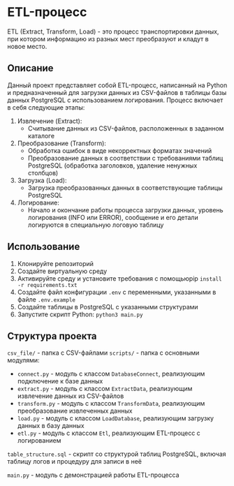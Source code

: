 # ETL-процесс
ETL (Extract, Transform, Load) - это процесс транспортировки данных, при котором информацию из разных мест преобразуют и кладут в новое место.
## Описание
Данный проект представляет собой ETL-процесс, написанный на Python и предназначенный для загрузки данных из CSV-файлов в таблицы базы данных PostgreSQL с использованием логирования. Процесс включает в себя следующие этапы:
1. Извлечение (Extract):  
    - Считывание данных из CSV-файлов, расположенных в заданном каталоге
2. Преобразование (Transform):
    - Обработка ошибок в виде некорректных форматах значений
    - Преобразование данных в соответствии с требованиями таблиц PostgreSQL (обработка заголовков, удаление ненужных столбцов)
3. Загрузка (Load):
   - Загрузка преобразованных данных в соответствующие таблицы PostgreSQL
4. Логирование:
    - Начало и окончание работы процесса загрузки данных, уровень логирования (INFO или ERROR), сообщение и его детали логируются в специальную логовую таблицу  
## Использование
1. Клонируйте репозиторий
2. Создайте виртуальную среду 
3. Активируйте среду и установите требования с помощьюpip ```install -r requirements.txt```
4. Создайте файл конфигурации ```.env``` с переменными, указанными в файле ```.env.example```
5. Создайте таблицы в PostgreSQL с указанными структурами
6. Запустите скрипт Python: ```python3 main.py```
## Структура проекта
```csv_file/``` - папка с CSV-файлами
```scripts/``` - папка с основными модулями:
- ```connect.py``` - модуль с классом ```DatabaseConnect```, реализующим подключение к базе данных
- ```extract.py``` - модуль с классом ```ExtractData```, реализующим извлечение данных из CSV-файлов
- ```transform.py``` - модуль с классом ```TransformData```, реализующим преобразование извлеченных данных
- ```load.py``` - модуль с классом ```LoadDatabase```, реализующим загрузку данных в базу данных
- ```etl.py``` - модуль с классом ```Etl```, реализующим ETL-процесс с логированием

```table_structure.sql``` - скрипт со структурой таблиц PostgreSQL, включая таблицу логов и процедуру для записи в неё

```main.py``` - модуль с демонстрацией работы ETL-процесса
